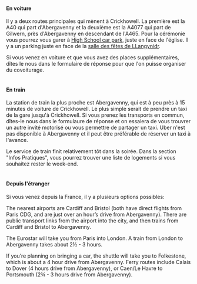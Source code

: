 <h4>En voiture</h4>
Il y a deux routes principales qui mènent à Crickhowell. La première est la A40 qui part d'Abergavenny et la deuxième est la A4077 qui part de Gilwern, près d'Abergavenny en descendant de l'A465.
Pour la cérémonie vous pourrez vous garer à <a href="https://goo.gl/maps/fyCu72SiyPQVkGt38" target="_blank">High School car park</a>, juste en face de l'église.
Il y a un parking juste en face de la <a href="https://goo.gl/maps/yNKXqo35Jp3dwGtZA" target="_blank">salle des fêtes de LLangynidr</a>.

Si vous venez en voiture et que vous avez des places supplémentaires, dîtes le nous dans le formulaire de réponse pour que l'on puisse organiser du covoiturage.
<br><br>

<h4>En train</h4>
La station de train la plus proche est Abergavenny, qui est à peu près à 15 minutes de voiture de Crickhowell. Le plus simple serait de prendre un taxi de la gare jusqu'à Crickhowell. Si vous prenez les transports en commun, dîtes-le nous dans le formulaure de réponse et on essaiera de vous trouvrer un autre invité motorisé ou vous permettre de partager un taxi. Uber n'est pas disponible à Abergavenny et il peut être préférable de réserver un taxi à l'avance.

Le service de train finit relativement tôt dans la soirée. Dans la section "Infos Pratiques", vous pourrez trouver une liste de logements si vous souhaitez rester le week-end.
<br><br>
<h4>Depuis l'étranger</h4>
Si vous venez depuis la France, il y a plusieurs options possibles:

The nearest airports are Cardiff and Bristol (both have direct flights from Paris CDG, and are just over an hour’s drive from Abergavenny). There are public transport links from the airport into the city, and then trains from Cardiff and Bristol to Abergavenny.

The Eurostar will take you from Paris into London. A train from London to Abergavenny takes about 2½ - 3 hours.

If you’re planning on bringing a car, the shuttle will take you to Folkestone, which is about a 4 hour drive from Abergavenny. Ferry routes include Calais to Dover (4 hours drive from Abergavenny), or Caen/Le Havre to Portsmouth (2¾ - 3 hours drive from Abergavenny).  
